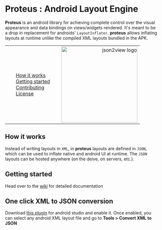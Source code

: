 Proteus : Android Layout Engine
=====================

**Proteus** is an android library for achieving complete control over the visual appearance and data bindings on views/widgets rendered. It's meant to be a drop in replacement for androids' `LayoutInflater`. **proteus** allows inflating layouts at runtime unlike the compiled XML layouts bundled in the APK.

<table>
  <tr style="border: 0px;">
    <td style="border: 0px;">
      <ul class="task-list">
        <li><a href="#how-it-works">How it works</a></li>
        <li><a href="#getting-started">Getting started</a></li>
        <li><a href="#contributing">Contributing</a></li>
        <li><a href="#license">License</a></li>
      </ul>
    </td>
    <td style="width:60%; border: 0px; text-align:right;">
      <img alt="json2view logo" src="https://github.com/Avocarrot/json2view/blob/master/example_assets/json2view.png" width="250px"/>
    </td>
  </tr>
</table>

## How it works

Instead of writing layouts in `XML`, in **proteus** layouts are defined in `JSON`, which can be used to inflate native and android UI at runtime. The `JSON` layouts can be hosted anywhere (on the deive, on servers, etc.).

## Getting started

Head over to the [wiki](https://github.com/flipkart-incubator/proteus/wiki) for detailed documentation

One click XML to JSON conversion
--------------------------------
Download [this plugin](https://github.com/flipkart-incubator/android-studio-proteus-plugin/blob/master/Plugin/Plugin.jar) for android studio and enable it. Once enabled, you can select any android XML layout file and go to **Tools > Convert XML to JSON**
